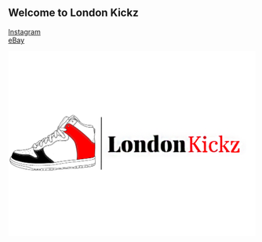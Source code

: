 ## Welcome to London Kickz

[Instagram](https://www.instagram.com/london.kickz/)\
[eBay](https://www.ebay.co.uk/sch/sp-9466/m.html?_nkw=&_armrs=1&_ipg=&_from=)

![London Kickz Logo](images/LondonKickz.png)
